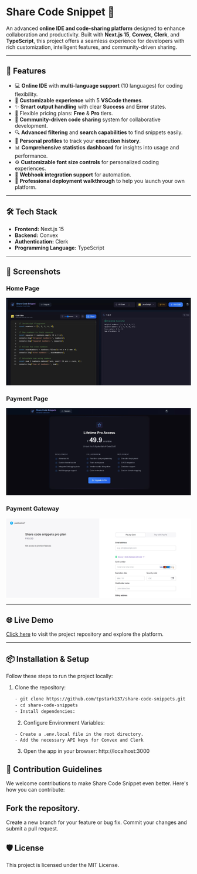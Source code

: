 # Share Code Snippet 🌟

An advanced **online IDE and code-sharing platform** designed to enhance collaboration and productivity. Built with **Next.js 15**, **Convex**, **Clerk**, and **TypeScript**, this project offers a seamless experience for developers with rich customization, intelligent features, and community-driven sharing.

---

## 🚀 Features

- 💻 **Online IDE** with **multi-language support** (10 languages) for coding flexibility.
- 🎨 **Customizable experience** with 5 **VSCode themes**.
- ✨ **Smart output handling** with clear **Success** and **Error** states.
- 💎 Flexible pricing plans: **Free** & **Pro** tiers.
- 🤝 **Community-driven code sharing** system for collaborative development.
- 🔍 **Advanced filtering** and **search capabilities** to find snippets easily.
- 👤 **Personal profiles** to track your **execution history**.
- 📊 **Comprehensive statistics dashboard** for insights into usage and performance.
- ⚙️ **Customizable font size controls** for personalized coding experiences.
- 🔗 **Webhook integration support** for automation.
- 🌟 **Professional deployment walkthrough** to help you launch your own platform.

---

## 🛠️ Tech Stack

- **Frontend:** Next.js 15
- **Backend:** Convex
- **Authentication:** Clerk
- **Programming Language:** TypeScript

---

## 📸 Screenshots

### Home Page

![Home Page](public/Screenshot%202025-01-22%20173218.jpg)

### Payment Page

![Code Editor](public/Screenshot%202025-01-22%20173556.jpg)

### Payment Gateway

![Dashboard](public/Screenshot%202025-01-22%20173632.jpg)

---

## 🌐 Live Demo

[Click here](https://github.com/tpstark137/share-code-snippets.git) to visit the project repository and explore the platform.

---

## 📦 Installation & Setup

Follow these steps to run the project locally:

1. Clone the repository:
   ```bash
   - git clone https://github.com/tpstark137/share-code-snippets.git
   - cd share-code-snippets
   - Install dependencies:
   ```
   2. Configure Environment Variables:
   ```
   - Create a .env.local file in the root directory.
   - Add the necessary API keys for Convex and Clerk
   ```
   3. Open the app in your browser:
      http://localhost:3000

## 🔗 Contribution Guidelines

We welcome contributions to make Share Code Snippet even better. Here's how you can contribute:

## Fork the repository.

Create a new branch for your feature or bug fix.
Commit your changes and submit a pull request.

## 🛡️ License

This project is licensed under the MIT License.
